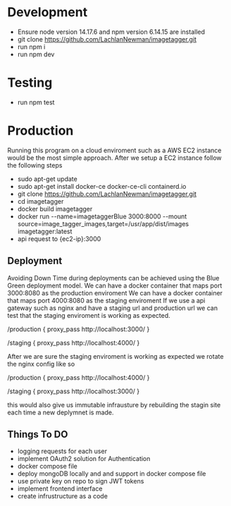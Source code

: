 # Development
- Ensure node version 14.17.6 and npm version 6.14.15 are installed
- git clone https://github.com/LachlanNewman/imagetagger.git
- run npm i
- run npm dev

# Testing
- run npm test

# Production
Running this program on a cloud enviroment such as a AWS EC2 instance would be the most simple approach. After we setup a EC2 instance follow the following steps
- sudo apt-get update
- sudo apt-get install docker-ce docker-ce-cli containerd.io
- git clone https://github.com/LachlanNewman/imagetagger.git
- cd imagetagger
- docker build imagetagger
- docker run --name=imagetaggerBlue 3000:8000 \--mount source=image_tagger_images,target=/usr/app/dist/images imagetagger:latest 
- api request to {ec2-ip}:3000

## Deployment
Avoiding Down Time during deployments can be achieved using the Blue Green deployment model.
We can have a docker container that maps port 3000:8080 as the production enviroment
We can have a docker container that maps port 4000:8080 as the staging enviroment
If we use a api gateway such as nginx and have a staging url and production url we can test that the staging enviroment is working as expected.

/production {
    proxy_pass http://localhost:3000/
}

/staging {
    proxy_pass http://localhost:4000/
}

After we are sure the staging enviroment is working as expected we rotate the nginx config like so

/production {
    proxy_pass http://localhost:4000/
}

/staging {
    proxy_pass http://localhost:3000/
}

this would also give us immutable infrausture by rebuilding the stagin site each time a new deplymnet is made.

## Things To DO
- logging requests for each user 
- implement OAuth2 solution for Authentication
- docker compose file
- deploy mongoDB locally and and support in docker compose file
- use private key on repo to sign JWT tokens
- implement frontend interface
- create infrustructure as a code 